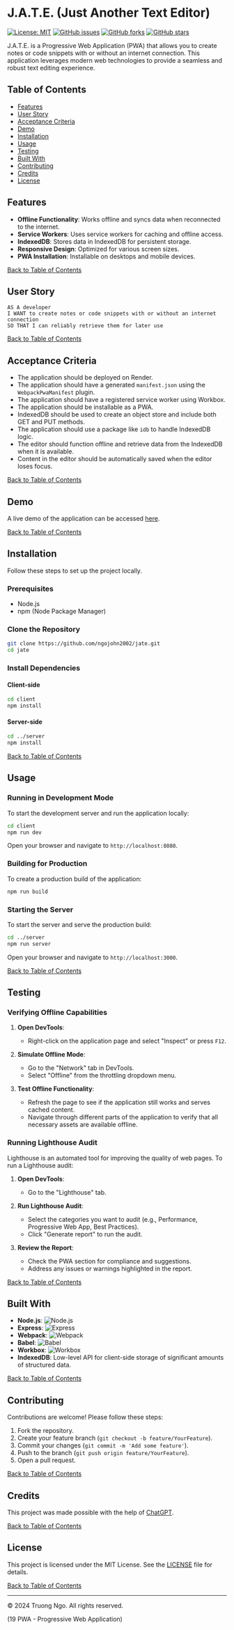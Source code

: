 # J.A.T.E. (Just Another Text Editor)

[![License: MIT](https://img.shields.io/badge/License-MIT-yellow.svg)](https://opensource.org/licenses/MIT)
[![GitHub issues](https://img.shields.io/github/issues/ngojohn2002/jate)](https://github.com/ngojohn2002/jate/issues)
[![GitHub forks](https://img.shields.io/github/forks/ngojohn2002/jate)](https://github.com/ngojohn2002/jate/network)
[![GitHub stars](https://img.shields.io/github/stars/ngojohn2002/jate)](https://github.com/ngojohn2002/jate/stargazers)

J.A.T.E. is a Progressive Web Application (PWA) that allows you to create notes or code snippets with or without an internet connection. This application leverages modern web technologies to provide a seamless and robust text editing experience.

## Table of Contents

- [Features](#features)
- [User Story](#user-story)
- [Acceptance Criteria](#acceptance-criteria)
- [Demo](#demo)
- [Installation](#installation)
- [Usage](#usage)
- [Testing](#testing)
- [Built With](#built-with)
- [Contributing](#contributing)
- [Credits](#credits)
- [License](#license)

## Features

- **Offline Functionality**: Works offline and syncs data when reconnected to the internet.
- **Service Workers**: Uses service workers for caching and offline access.
- **IndexedDB**: Stores data in IndexedDB for persistent storage.
- **Responsive Design**: Optimized for various screen sizes.
- **PWA Installation**: Installable on desktops and mobile devices.

[Back to Table of Contents](#table-of-contents)

## User Story

```
AS A developer  
I WANT to create notes or code snippets with or without an internet connection  
SO THAT I can reliably retrieve them for later use
```

[Back to Table of Contents](#table-of-contents)

## Acceptance Criteria

- The application should be deployed on Render.
- The application should have a generated `manifest.json` using the `WebpackPwaManifest` plugin.
- The application should have a registered service worker using Workbox.
- The application should be installable as a PWA.
- IndexedDB should be used to create an object store and include both GET and PUT methods.
- The application should use a package like `idb` to handle IndexedDB logic.
- The editor should function offline and retrieve data from the IndexedDB when it is available.
- Content in the editor should be automatically saved when the editor loses focus.

[Back to Table of Contents](#table-of-contents)

## Demo

A live demo of the application can be accessed [here](http://your-demo-url.com).

[Back to Table of Contents](#table-of-contents)

## Installation

Follow these steps to set up the project locally.

### Prerequisites

- Node.js
- npm (Node Package Manager)

### Clone the Repository

```bash
git clone https://github.com/ngojohn2002/jate.git
cd jate
```

### Install Dependencies

#### Client-side

```bash
cd client
npm install
```

#### Server-side

```bash
cd ../server
npm install
```

[Back to Table of Contents](#table-of-contents)

## Usage

### Running in Development Mode

To start the development server and run the application locally:

```bash
cd client
npm run dev
```

Open your browser and navigate to `http://localhost:8080`.

### Building for Production

To create a production build of the application:

```bash
npm run build
```

### Starting the Server

To start the server and serve the production build:

```bash
cd ../server
npm run server
```

Open your browser and navigate to `http://localhost:3000`.

[Back to Table of Contents](#table-of-contents)

## Testing

### Verifying Offline Capabilities

1. **Open DevTools**:
   - Right-click on the application page and select "Inspect" or press `F12`.

2. **Simulate Offline Mode**:
   - Go to the "Network" tab in DevTools.
   - Select "Offline" from the throttling dropdown menu.

3. **Test Offline Functionality**:
   - Refresh the page to see if the application still works and serves cached content.
   - Navigate through different parts of the application to verify that all necessary assets are available offline.

### Running Lighthouse Audit

Lighthouse is an automated tool for improving the quality of web pages. To run a Lighthouse audit:

1. **Open DevTools**:
   - Go to the "Lighthouse" tab.
   
2. **Run Lighthouse Audit**:
   - Select the categories you want to audit (e.g., Performance, Progressive Web App, Best Practices).
   - Click "Generate report" to run the audit.

3. **Review the Report**:
   - Check the PWA section for compliance and suggestions.
   - Address any issues or warnings highlighted in the report.

[Back to Table of Contents](#table-of-contents)

## Built With

- **Node.js**: ![Node.js](https://img.shields.io/badge/Node.js-339933?style=for-the-badge&logo=nodedotjs&logoColor=white)
- **Express**: ![Express](https://img.shields.io/badge/Express-000000?style=for-the-badge&logo=express&logoColor=white)
- **Webpack**: ![Webpack](https://img.shields.io/badge/Webpack-8DD6F9?style=for-the-badge&logo=webpack&logoColor=white)
- **Babel**: ![Babel](https://img.shields.io/badge/Babel-F9DC3E?style=for-the-badge&logo=babel&logoColor=white)
- **Workbox**: ![Workbox](https://img.shields.io/badge/Workbox-3D8DD6?style=for-the-badge&logo=workbox&logoColor=white)
- **IndexedDB**: Low-level API for client-side storage of significant amounts of structured data.

[Back to Table of Contents](#table-of-contents)

## Contributing

Contributions are welcome! Please follow these steps:

1. Fork the repository.
2. Create your feature branch (`git checkout -b feature/YourFeature`).
3. Commit your changes (`git commit -m 'Add some feature'`).
4. Push to the branch (`git push origin feature/YourFeature`).
5. Open a pull request.

[Back to Table of Contents](#table-of-contents)

## Credits

This project was made possible with the help of [ChatGPT](https://chatgpt.com/).

[Back to Table of Contents](#table-of-contents)

## License

This project is licensed under the MIT License. See the [LICENSE](LICENSE) file for details.

[Back to Table of Contents](#table-of-contents)

---

© 2024 Truong Ngo. All rights reserved.

(19 PWA - Progressive Web Application)
